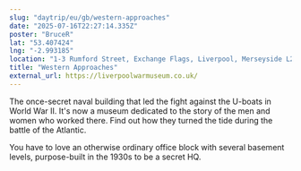 ```yaml
---
slug: "daytrip/eu/gb/western-approaches"
date: "2025-07-16T22:27:14.335Z"
poster: "BruceR"
lat: "53.407424"
lng: "-2.993185"
location: "1-3 Rumford Street, Exchange Flags, Liverpool, Merseyside L2 8SZ"
title: "Western Approaches"
external_url: https://liverpoolwarmuseum.co.uk/
---
```

The once-secret naval building that led the fight against the U-boats in World War II. It's now a museum dedicated to the story of the men and women who worked there. Find out how they turned the tide during the battle of the Atlantic. 

You have to love an otherwise ordinary office block with several basement levels, purpose-built in the 1930s to be a secret HQ. 